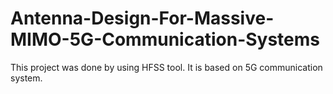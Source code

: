 # Antenna-Design-For-Massive-MIMO-5G-Communication-Systems
This project was done by using HFSS tool. It is based on 5G communication system.
